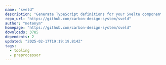 ```yaml
---
name: "sveld"
description: "Generate TypeScript definitions for your Svelte components."
repo_url: "https://github.com/carbon-design-system/sveld"
author: "metonym"
homepage: "https://github.com/carbon-design-system/sveld"
downloads: 3785
dependents: 2
updated: "2025-02-17T19:19:19.814Z"
tags: 
  - tooling
  - preprocessor
---
```

